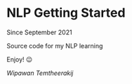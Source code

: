 # NLP Getting Started
Since September 2021

Source code for my NLP learning

Enjoy! :wink:

_Wipawan Temtheerakij_